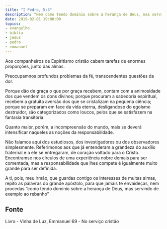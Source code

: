 ```yaml
---
title: "I Pedro, 5:3"
description: “Nem como tendo domínio sobre a herança de Deus, mas servindo de exemplo ao rebanho.” (I Pedro, 5:3)
date: 2019-02-01 19:00:00
topics: 
- evangelho
- biblia
- jesus
- pedro
- emmanuel
---
```


Aos companheiros de Espiritismo cristão cabem tarefas de enormes
proporções, junto das almas.

Preocupam­nos profundos problemas da fé, transcendentes questões da dor.

Porque dão de graça o que por graça recebem, contam com a animosidade
dos que vendem os dons divinos; porque procuram a sabedoria espiritual, recebem a
gratuita aversão dos que se cristalizam na pequena ciência; porque se preparam em
face da vida eterna, desligando­se do egoísmo destruidor, são categorizados como
loucos, pelos que se satisfazem na fantasia transitória.

Quanto maior, porém, a incompreensão do mundo, mais se deverá
intensificar naqueles as noções da responsabilidade.

Não falamos aqui dos estudiosos, dos investigadores ou dos observadores
simplesmente. Referimo­nos aos que já entenderam a grandeza do auxílio fraternal e
a ele se entregaram, de coração voltado para o Cristo. Encontram­se nos círculos de
uma experiência nobre demais para ser comentada, mas a responsabilidade que lhes
compete é igualmente muito grande para ser definida.

A ti, pois, meu irmão, que guardas contigo os interesses de muitas almas,
repito as palavras do grande apóstolo, para que jamais te envaideças, nem procedas
“como tendo domínio sobre a herança de Deus, mas servindo de exemplo ao
rebanho”


## Fonte
Livro - Vinha de Luz, Emmanuel
69 - No serviço cristão
